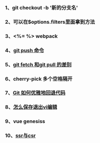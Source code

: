 ### 1、git checkout -b '新的分支名'
### 2、可以在$options.filters里面拿到方法
### 3、<%= %> webpack
### 4、[git push 命令](https://www.runoob.com/git/git-push.html)
### 5、[git fetch 和git pull 的差别](https://www.cnblogs.com/windok/p/13291414.html)
### 6、cherry-pick 多个空格隔开
### 7、[Git 如何优雅地回退代码](https://www.cnblogs.com/zhenbianshu/p/12018714.html)
### 8、[怎么保存退出vi编辑](https://www.cnblogs.com/love-feng/p/12340629.html)
### 9、vue genesiss
### 10、[ssr与csr](https://blog.csdn.net/xiaoxian_xian/article/details/109104607)
